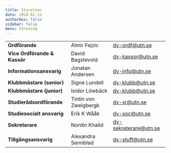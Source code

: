 ```yaml
---
title: Styrelsen
date: 2024-01-12
authorbox: false
sidebar: false
menu: Förening
---
```


|    |   |   | 
|---|---|---|
| **Ordförande** | Almir Fejzic  | dv-ordf@utn.se  | 
| **Vice Ordförande & Kassör** | David Bagstevold  | dv-kassor@utn.se  |
| **Informationsansvarig** | Jonatan Andersen | dv-info@utn.se |
| **Klubbmästare (senior)** | Signe Lundell | dv-klubb@utn.se |
| **Klubbmästare (junior)** | Isidor Löwbäck | dv-klubb@utn.se |
| **Studierådsordförande** | Tintin von Zweigbergk | dv-sr@utn.se | 
| **Studiesocialt ansvarig** | Erik K Wååk | dv-soc@utn.se  |
| **Sekreterare** | Nordin Khalid | dv-sekreterare@utn.se |
| **Tillgångsansvarig** | Alexandra Sennblad | dv-stuff@utn.se |

